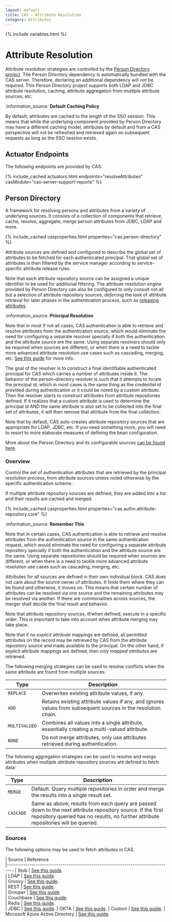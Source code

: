 ```yaml
---
layout: default
title: CAS - Attribute Resolution
category: Attributes
---
```


{% include variables.html %}

# Attribute Resolution

Attribute resolution strategies are controlled by
the [Person Directory project](https://github.com/apereo/person-directory).
The Person Directory dependency is automatically bundled with the CAS server. Therefore,
declaring an additional dependency will not be required.
This Person Directory project supports both LDAP and JDBC attribute resolution,
caching, attribute aggregation from multiple attribute sources, etc.

<div class="alert alert-info">:information_source: <strong>Default Caching Policy</strong><p>By default,
attributes are cached to the length of the SSO session.
This means that while the underlying component provided by Person Directory may have
a different caching model, attributes by default and from
a CAS perspective will not be refreshed and retrieved again on subsequent requests
as long as the SSO session exists.</p></div>

## Actuator Endpoints

The following endpoints are provided by CAS:

{% include_cached actuators.html endpoints="resolveAttributes" casModule="cas-server-support-reports" %}

## Person Directory

A framework for resolving persons and attributes from a variety of underlying sources.
It consists of a collection of components that retrieve, cache, resolve, aggregate,
merge person attributes from JDBC, LDAP and more.

{% include_cached casproperties.html properties="cas.person-directory" %}

Attribute sources are defined and configured to describe the global set of attributes to be fetched
for each authenticated principal. That global set of attributes is then filtered by the
service manager according to service-specific attribute release rules.

Note that each attribute repository source can be assigned a unique 
identifier to be used for additional filtering. The attribute resolution engine
provided by Person Directory can also be configured to only consult not 
all but a selection of attribute repository sources, *deferring* the task
of attribute retrieval for later phases in the authentication process, 
such as [releasing attributes](Attribute-Release-Caching.html).

<div class="alert alert-info">:information_source: <strong>Principal Resolution</strong><p>Note that in most if not all cases,
CAS authentication is able to retrieve and resolve attributes from the authentication source, which would
eliminate the need for configuring a separate resolver specially if 
both the authentication and the attribute source are the same.
Using separate resolvers should only be required when sources are 
different, or when there is a need to tackle more advanced attribute
resolution use cases such as cascading, merging, etc. 
<a href="../installation/Configuring-Principal-Resolution.html">See this guide</a> for more info.</p></div>

The goal of the resolver is to construct a final identifiable 
authenticated principal for CAS which carries a number of attributes inside it.
The behavior of the person-directory resolver is such that it attempts
to locate the principal id, which in most cases is the same thing as the credential
id provided during authentication or it could be noted by a custom 
attribute. Then the resolver starts to construct attributes from attribute 
repositories defined. If it realizes that a custom attribute is used to determine the principal id AND the same attribute 
is also set to be collected into the final set of attributes, it 
will then remove that attribute from the final collection.

Note that by default, CAS auto-creates attribute repository sources that are appropriate for LDAP, JDBC, etc.
If you need something more, you will need to resort to more elaborate measures of defining the bean configuration.

More about the Person Directory and its configurable 
sources [can be found here](https://github.com/apereo/person-directory).

### Overview

Control the set of authentication attributes that are retrieved by the principal resolution process,
from attribute sources unless noted otherwise by the specific authentication scheme.

If multiple attribute repository sources are defined, they are added into a list
and their results are cached and merged.

{% include_cached casproperties.html properties="cas.authn.attribute-repository.core" %}

<div class="alert alert-info">:information_source: <strong>Remember This</strong><p>Note that in certain cases,
CAS authentication is able to retrieve and resolve attributes from the authentication 
source in the same authentication request, which would
eliminate the need for configuring a separate attribute repository specially 
if both the authentication and the attribute source are the same.
Using separate repositories should be required when sources are different, 
or when there is a need to tackle more advanced attribute
resolution use cases such as cascading, merging, etc.</p></div>

Attributes for all sources are defined in their own individual block.
CAS does not care about the source owner of attributes. It finds them where they can be found and otherwise, it moves on.
This means that certain number of attributes can be resolved via one source and the remaining attributes
may be resolved via another. If there are commonalities across sources, the merger shall decide the final result and behavior.

Note that attribute repository sources, if/when defined, execute in a specific order.
This is important to take into account when attribute merging may take place.

Note that if no *explicit* attribute mappings are defined, all permitted attributes on the record
may be retrieved by CAS from the attribute repository source and made available to the principal. On the other hand,
if explicit attribute mappings are defined, then *only mapped attributes* are retrieved.


The following merging strategies can be used to resolve conflicts when the same attribute are found from multiple sources:

| Type          | Description                                                                                                   |
|---------------|---------------------------------------------------------------------------------------------------------------|
| `REPLACE`     | Overwrites existing attribute values, if any.                                                                 |
| `ADD`         | Retains existing attribute values if any, and ignores values from subsequent sources in the resolution chain. |
| `MULTIVALUED` | Combines all values into a single attribute, essentially creating a multi-valued attribute.                   |
| `NONE`        | Do not merge attributes, only use attributes retrieved during authentication.                                 |

The following aggregation strategies can be used to resolve and merge attributes
when multiple attribute repository sources are defined to fetch data:

| Type      | Description                                                                                                                                                                                        |
|-----------|----------------------------------------------------------------------------------------------------------------------------------------------------------------------------------------------------|
| `MERGE`   | Default. Query multiple repositories in order and merge the results into a single result set.                                                                                                      |
| `CASCADE` | Same as above; results from each query are passed down to the next attribute repository source. If the first repository queried has no results, no further attribute repositories will be queried. |

### Sources

The following options may be used to fetch attributes in CAS.

| Source         | Reference                                           
|---------------------------------------------------------------------------------
| Stub           | [See this guide](Attribute-Resolution-Stub.html).   
| LDAP           | [See this guide](Attribute-Resolution-LDAP.html).   
| Groovy         | [See this guide](Attribute-Resolution-Groovy.html).   
| REST           | [See this guide](Attribute-Resolution-REST.html).   
| Grouper        | [See this guide](Attribute-Resolution-Grouper.html).   
| Couchbase      | [See this guide](Attribute-Resolution-Couchbase.html).   
| Redis          | [See this guide](Attribute-Resolution-Redis.html).   
| JDBC           | [See this guide](Attribute-Resolution-JDBC.html).
| OKTA           | [See this guide](Attribute-Resolution-Okta.html).
| Custom         | [See this guide](Attribute-Resolution-Custom.html).
| Microsoft Azure Active Directory  | [See this guide](Attribute-Resolution-AzureAD.html).   
